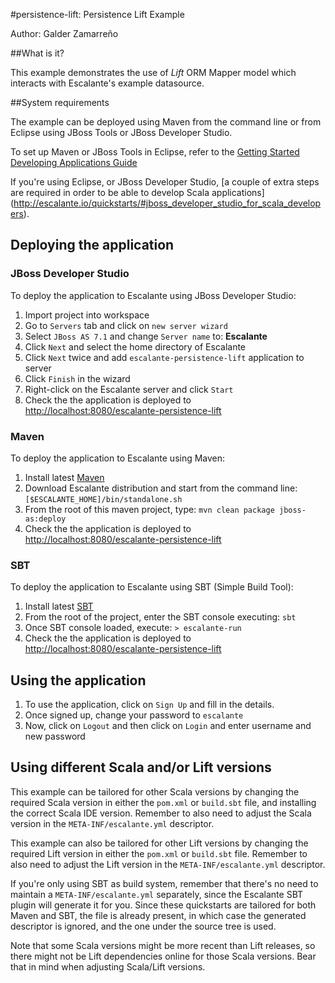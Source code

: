 #persistence-lift: Persistence Lift Example

Author: Galder Zamarreño

##What is it?

This example demonstrates the use of *Lift* ORM Mapper model which interacts
with Escalante's example datasource.

##System requirements

The example can be deployed using Maven from the command line or from Eclipse
using JBoss Tools or JBoss Developer Studio.

To set up Maven or JBoss Tools in Eclipse, refer to the
[Getting Started Developing Applications Guide](https://docs.jboss.org/author/display/AS71/Getting+Started+Developing+Applications+Guide)

If you're using Eclipse, or JBoss Developer Studio,
[a couple of extra steps are required in order to be able to develop Scala applications]
(http://escalante.io/quickstarts/#jboss_developer_studio_for_scala_developers).

## Deploying the application

### JBoss Developer Studio

To deploy the application to Escalante using JBoss Developer Studio:

1. Import project into workspace
2. Go to `Servers` tab and click on `new server wizard`
3. Select `JBoss AS 7.1` and change `Server name` to: **Escalante**
4. Click `Next` and select the home directory of Escalante
5. Click `Next` twice and add `escalante-persistence-lift` application to server
6. Click `Finish` in the wizard
7. Right-click on the Escalante server and click `Start`
8. Check the the application is deployed to
<http://localhost:8080/escalante-persistence-lift>

### Maven

To deploy the application to Escalante using Maven:

1. Install latest [Maven](http://maven.apache.org/download.cgi)
2. Download Escalante distribution and start from the command line:
`[$ESCALANTE_HOME]/bin/standalone.sh`
3. From the root of this maven project, type:
`mvn clean package jboss-as:deploy`
4. Check the the application is deployed to
<http://localhost:8080/escalante-persistence-lift>

### SBT

To deploy the application to Escalante using SBT (Simple Build Tool):

1. Install latest [SBT](http://www.scala-sbt.org/release/docs/Getting-Started/Setup.html)
2. From the root of the project, enter the SBT console executing: `sbt`
3. Once SBT console loaded, execute:
`> escalante-run`
4. Check the the application is deployed to
<http://localhost:8080/escalante-persistence-lift>

## Using the application

1. To use the application, click on `Sign Up` and fill in the details.
2. Once signed up, change your password to `escalante`
3. Now, click on `Logout` and then click on `Login` and enter username
and new password

## Using different Scala and/or Lift versions

This example can be tailored for other Scala versions by changing the required
Scala version in either the `pom.xml` or `build.sbt` file, and installing the
correct Scala IDE version. Remember to also need to adjust the Scala version
in the `META-INF/escalante.yml` descriptor.

This example can also be tailored for other Lift versions by changing the
required Lift version in either the `pom.xml` or `build.sbt` file.
Remember to also need to adjust the Lift version in the
`META-INF/escalante.yml` descriptor.

If you're only using SBT as build system, remember that there's no need to
maintain a `META-INF/escalante.yml` separately, since the Escalante SBT
plugin will generate it for you. Since these quickstarts are tailored for
both Maven and SBT, the file is already present, in which case the generated
descriptor is ignored, and the one under the source tree is used.

Note that some Scala versions might be more recent than Lift releases, so
there might not be Lift dependencies online for those Scala versions. Bear
that in mind when adjusting Scala/Lift versions.
